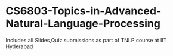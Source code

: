 # CS6803-Topics-in-Advanced-Natural-Language-Processing
Includes all Slides,Quiz submissions as part of TNLP course at IIT Hyderabad
